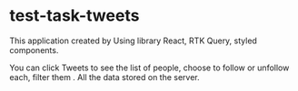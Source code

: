 # test-task-tweets
This application created by Using library React, RTK Query, styled components.

You can click Tweets to see the list of people, choose to follow or unfollow each, filter them . All the data stored on the server.
